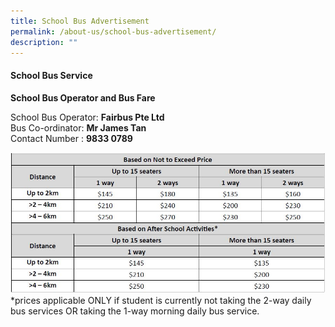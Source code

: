 ```yaml
---
title: School Bus Advertisement
permalink: /about-us/school-bus-advertisement/
description: ""
---
```

#### School Bus Service

**School Bus Operator and Bus Fare**

<p>School Bus Operator: <b>Fairbus Pte Ltd</b>
<br>Bus Co-ordinator: <b>Mr James Tan</b><br>
Contact Number : <b>9833 0789</b><br>


![](/images/2023/schbusservices2023.JPG)
*prices applicable ONLY if student is currently not taking the 2-way daily bus services OR taking the 1-way morning daily bus service.</p>